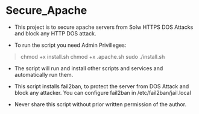 
# Secure_Apache

* This project is to secure apache servers from Solw HTTPS DOS Attacks and block any HTTP DOS attack.

* To run the script you need Admin Privilleges:
> chmod +x install.sh
> chmod +x .apache.sh
> sudo ./install.sh

* The script will run and install other scripts and services and automatically run them.

* This script installs fail2ban, to protect the server from DOS Attack and block any attacker. 
  You can configure fail2ban in /etc/fail2ban/jail.local
 
* Never share this script without prior written permission of the author.
